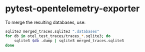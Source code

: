 # pytest-opentelemetry-exporter

To merge the resulting databases, use:

```bash
sqlite3 merged_traces.sqlite3 ".databases"
for db in otel_test_traces/traces_*.sqlite3; do
    sqlite3 $db .dump | sqlite3 merged_traces.sqlite3
done
```
